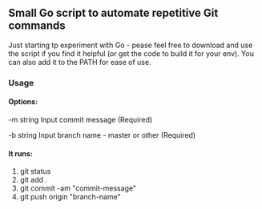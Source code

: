 ## Small Go script to automate repetitive Git commands

Just starting tp experiment with Go - pease feel free to download and use the script if you find it helpful (or get the code to build it for your env).
You can also add it to the PATH for ease of use.

### Usage

#### Options:

-m string
Input commit message (Required)

-b string
Input branch name - master or other (Required)

#### It runs:

1. git status
2. git add .
3. git commit -am "commit-message"
4. git push origin "branch-name"

